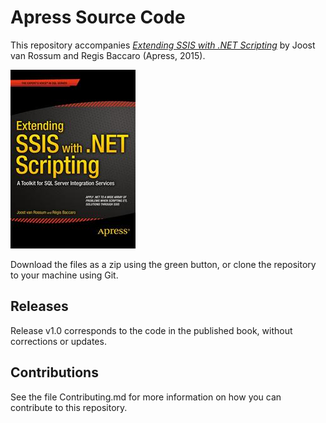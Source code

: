 # Apress Source Code

This repository accompanies [*Extending SSIS with .NET Scripting*](http://www.apress.com/9781484206393) by Joost van Rossum and Regis Baccaro (Apress, 2015).

![Cover image](9781484206393.jpg)

Download the files as a zip using the green button, or clone the repository to your machine using Git.

## Releases

Release v1.0 corresponds to the code in the published book, without corrections or updates.

## Contributions

See the file Contributing.md for more information on how you can contribute to this repository.
